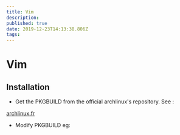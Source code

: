 ```yaml
---
title: Vim
description: 
published: true
date: 2019-12-23T14:13:38.806Z
tags: 
---
```


# Vim

## Installation

- Get the PKGBUILD from the official archlinux's repository. See : 

[archlinux.fr](https://wiki.archlinux.fr/Pacman#R.C3.A9cup.C3.A9rer_les_sources_d.27un_paquet)

- Modify PKGBUILD eg:

```shell
```
